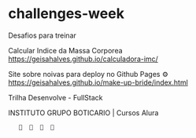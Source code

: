 # challenges-week
Desafios para treinar

Calcular Indice da Massa Corporea
https://geisahalves.github.io/calculadora-imc/

Site sobre noivas para deploy no Github Pages ⚙
https://geisahalves.github.io/make-up-bride/index.html

Trilha Desenvolve - FullStack

INSTITUTO GRUPO BOTICARIO | Cursos Alura

       🚀  🚀  🚀  🚀
